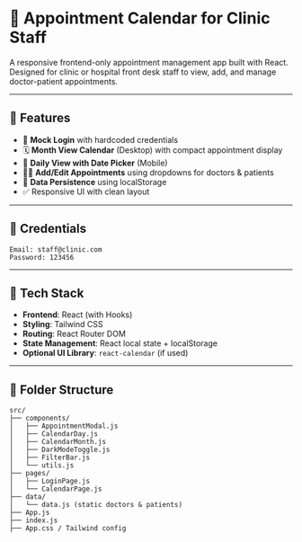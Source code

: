 # 🏥 Appointment Calendar for Clinic Staff

A responsive frontend-only appointment management app built with React. Designed for clinic or hospital front desk staff to view, add, and manage doctor-patient appointments.

---

## 📌 Features

- 🔐 **Mock Login** with hardcoded credentials
- 🗓️ **Month View Calendar** (Desktop) with compact appointment display
- 📱 **Daily View with Date Picker** (Mobile)
- 🧑‍⚕️ **Add/Edit Appointments** using dropdowns for doctors & patients
- 💾 **Data Persistence** using localStorage
- ✅ Responsive UI with clean layout

---

## 🧪 Credentials

```
Email: staff@clinic.com
Password: 123456
```

---

## 🔧 Tech Stack

- **Frontend**: React (with Hooks)
- **Styling**: Tailwind CSS
- **Routing**: React Router DOM
- **State Management**: React local state + localStorage
- **Optional UI Library**: `react-calendar` (if used)

---

## 📂 Folder Structure

```
src/
├── components/
│   ├── AppointmentModal.js
│   ├── CalendarDay.js
│   ├── CalendarMonth.js
│   ├── DarkModeToggle.js
│   ├── FilterBar.js
│   └── utils.js
├── pages/
│   ├── LoginPage.js
│   └── CalendarPage.js
├── data/
│   └── data.js (static doctors & patients)
├── App.js
├── index.js
├── App.css / Tailwind config
```
